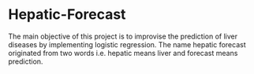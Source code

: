 # Hepatic-Forecast
The main objective of this project is to improvise the prediction of liver diseases by implementing logistic regression. The name hepatic forecast originated from two words i.e. hepatic means liver and forecast means prediction.
